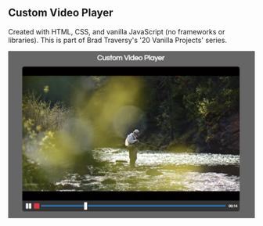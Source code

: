 ## Custom Video Player

Created with HTML, CSS, and vanilla JavaScript (no frameworks or libraries). This is part of Brad Traversy's '20 Vanilla Projects' series.

![](img/video-snippet.PNG)
